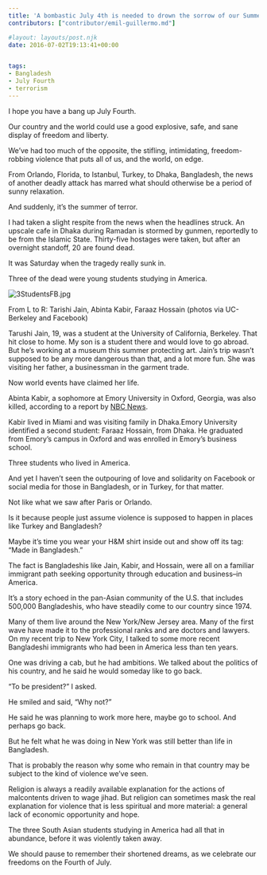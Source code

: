 ```yaml
---
title: 'A bombastic July 4th is needed to drown the sorrow of our Summer of Terror'
contributors: ["contributor/emil-guillermo.md"]

#layout: layouts/post.njk
date: 2016-07-02T19:13:41+00:00


tags:
- Bangladesh
- July Fourth
- terrorism
---
```


I hope you have a bang up July Fourth.

Our country and the world could use a good explosive, safe, and sane display of
freedom and liberty.

We’ve had too much of the opposite, the stifling, intimidating, freedom-robbing
violence that puts all of us, and the world, on edge.

From Orlando, Florida, to Istanbul, Turkey, to Dhaka, Bangladesh, the news of
another deadly attack has marred what should otherwise be a period of sunny
relaxation.

And suddenly, it’s the summer of terror.

I had taken a slight respite from the news when the headlines struck. An upscale
cafe in Dhaka during Ramadan is stormed by gunmen, reportedly to be from the
Islamic State. Thirty-five hostages were taken, but after an overnight standoff,
20 are found dead.

It was Saturday when the tragedy really sunk in.

Three of the dead were young students studying in America.

![3StudentsFB.jpg](/uploads/3StudentsFB.jpg)

From L to R: Tarishi Jain, Abinta Kabir, Faraaz Hossain (photos via UC-Berkeley
and Facebook)

Tarushi Jain, 19, was a student at the University of California, Berkeley. That
hit close to home. My son is a student there and would love to go abroad. But
he’s working at a museum this summer protecting art. Jain’s trip wasn’t supposed
to be any more dangerous than that, and a lot more fun. She was visiting her
father, a businessman in the garment trade.

Now world events have claimed her life.

Abinta Kabir, a sophomore at Emory University in Oxford, Georgia, was also
killed, according to a report by [NBC News](https://www.nbcnews.com/news/world/three-u-s-college-students-among-victims-bangladesh-attack-n602986).

Kabir lived in Miami and was visiting family in Dhaka.Emory University
identified a second student: Faraaz Hossain, from Dhaka. He graduated from
Emory’s campus in Oxford and was enrolled in Emory’s business school.

Three students who lived in America.

And yet I haven’t seen the outpouring of love and solidarity on Facebook or
social media for those in Bangladesh, or in Turkey, for that matter.

Not like what we saw after Paris or Orlando.

Is it because people just assume violence is supposed to happen in places like
Turkey and Bangladesh?

Maybe it’s time you wear your H&M shirt inside out and show off its tag: “Made
in Bangladesh.”

The fact is Bangladeshis like Jain, Kabir, and Hossain, were all on a familiar
immigrant path seeking opportunity through education and business–in America.

It’s a story echoed in the pan-Asian community of the U.S. that includes 500,000
Bangladeshis, who have steadily come to our country since 1974.

Many of them live around the New York/New Jersey area. Many of the first wave
have made it to the professional ranks and are doctors and lawyers. On my recent
trip to New York City, I talked to some more recent Bangladeshi immigrants who
had been in America less than ten years.

One was driving a cab, but he had ambitions. We talked about the politics of his
country, and he said he would someday like to go back.

“To be president?” I asked.

He smiled and said, “Why not?”

He said he was planning to work more here, maybe go to school. And perhaps go
back.

But he felt what he was doing in New York was still better than life in
Bangladesh.

That is probably the reason why some who remain in that country may be subject
to the kind of violence we’ve seen.

Religion is always a readily available explanation for the actions of
malcontents driven to wage jihad. But religion can sometimes mask the real
explanation for violence that is less spiritual and more material: a general
lack of economic opportunity and hope.

The three South Asian students studying in America had all that in abundance,
before it was violently taken away.

We should pause to remember their shortened dreams, as we celebrate our freedoms
on the Fourth of July.
